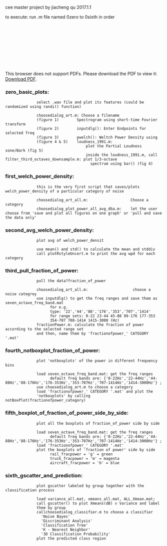   cee master project
  by jiacheng qu
  2017.1.1
  
  to execute: run .m file named 0zero to 0sixth in order
  <object data="https://github.com/jqu224/masterProject/blob/master/JQu_Spectral_0.pdf" type="application/pdf" width="700px" height="700px">
    <embed src="https://github.com/jqu224/masterProject/blob/master/JQu_Spectral_0.pdf">
        <p>This browser does not support PDFs. Please download the PDF to view it: <a     href="https://github.com/jqu224/masterProject/blob/master/JQu_Spectral_0.pdf">Download PDF</a>.</p>
    </embed>
</object>
  
  ### zero_basic_plots: 
                  select .wav file and plot its features (could be randomized using randi() function) 
                                   
                  choosedialog_art.m: Choose a filename
                  (figure 1)        Spectrogram using short-time Fourier transform 
                  (figure 2)        inputdlg(): Enter Endpoints for selected freq
                  (figure 3)        pwelch(): Weltch Power Density using  
                  (figure 4 & 5)    loudness_1991.m: 
                                        plot the Partial Loudness sone/Bark (fig 5)
                                        inside the loudness_1991.m, call filter_third_octaves_downsample.m: plot 1/3-octave
                                          spectrum using bar() (fig 4)
                        
  
  ### first_welch_power_density:
                  this is the very first script that saves/plots welch_power_density of a particular category of noise
                    
                  choosedialog_art_all.m:                   Choose a category
                  choosedialog_plot_power_all_avg_dba.m:    let the user choose from 'save and plot all figures on one graph' or 'pull and save the data only' 
  
  
  ### second_avg_welch_power_density: 
                  plot avg of welch_power_densit
  
                  use mean() and std() to calculate the mean and stddiv
                  call plotRstyleUncert.m to print the avg wpd for each category
                  
  
  ### third_pull_fraction_of_power: 
                  pull the data?fraction_of_power 
  
                  choosedialog_art_all.m:                    choose a noise categroy
                  use inputdlg() to get the freq ranges and save them as seven_octave_freq_band.mat
                        for e.g.
                        type: '22','44','88','176','353','707','1414' 
                        for range sets: 0-22 23-44 45-88 89-176 177-353
                        354-707 708-1414 1415-3000 (Hz)
                  fractionPower.m: calculate the fraction of power according to the selected range set
                  and then, name them by 'fractionofpower_' CATEGORY '.mat'
  
  
  ### fourth_notboxplot_fraction_of_power:
                  plot 'notboxplots' of the power in different frequency bins 
  
                  load seven_octave_freq_band.mat: get the freq ranges
                        default freq bands are: {'0-22Hz','22-44Hz','44-88Hz','88-176Hz','176-353Hz','353-707Hz','707-1414Hz','1414-3000Hz'} ; 
                  use choosedialog_art.m to choose a category
                  load 'fractionofpower_' CATEGORY '.mat' and plot the
                  'notboxplots' by calling notBoxPlot(fractionofpower_category)
                    
  
  ### fifth_boxplot_of_fraction_of_power_side_by_side:
                  plot all the boxplots of fraction_of_power side by side 
  
                  load seven_octave_freq_band.mat: get the freq ranges
                        default freq bands are: {'0-22Hz','22-44Hz','44-88Hz','88-176Hz','176-353Hz','353-707Hz','707-1414Hz','1414-3000Hz'} ; 
                  load 'fractionofpower_' CATEGORY '.mat' 
                  plot the boxplots of 'fraction of power' side by side 
                        rail_fracpower = 'g' = green
                        truck_fracpower = 'm' = magenta
                        aircraft_fracpower = 'b' = blue
  
  
  ### sixth_gscatter_and_prediction:
                  plot gscatter labeled by group together with the classification process
  
                  load variance_all.mat, xmeans_all.mat, ALL_Xmean.mat; 
                  call gscatter() to plot Xmeans(dB) v Variance and label
                  them by group
                  callchoosedialog_classifier.m to choose a classifier
                    'Naive Bayes'
                    'Discriminant Analysis' 
                    'Classification Tree'
                    'K - Nearest Neighbor' 
                    '3D Classification Probability' 
                  plot the predicted class region
  
  
  
  
  
  
  
  
